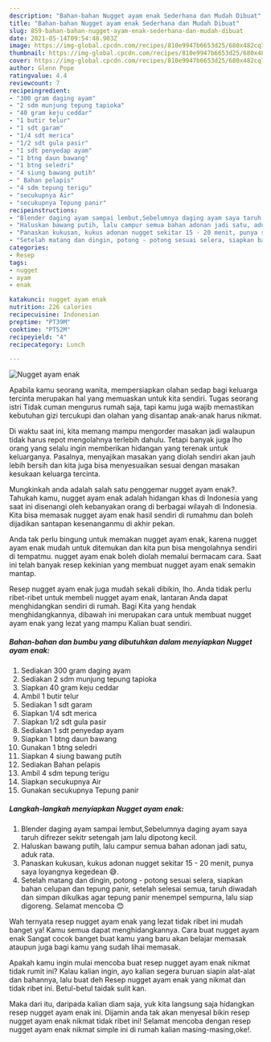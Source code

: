 ```yaml
---
description: "Bahan-bahan Nugget ayam enak Sederhana dan Mudah Dibuat"
title: "Bahan-bahan Nugget ayam enak Sederhana dan Mudah Dibuat"
slug: 859-bahan-bahan-nugget-ayam-enak-sederhana-dan-mudah-dibuat
date: 2021-05-14T09:54:48.903Z
image: https://img-global.cpcdn.com/recipes/810e9947b6653d25/680x482cq70/nugget-ayam-enak-foto-resep-utama.jpg
thumbnail: https://img-global.cpcdn.com/recipes/810e9947b6653d25/680x482cq70/nugget-ayam-enak-foto-resep-utama.jpg
cover: https://img-global.cpcdn.com/recipes/810e9947b6653d25/680x482cq70/nugget-ayam-enak-foto-resep-utama.jpg
author: Glenn Pope
ratingvalue: 4.4
reviewcount: 7
recipeingredient:
- "300 gram daging ayam"
- "2 sdm munjung tepung tapioka"
- "40 gram keju ceddar"
- "1 butir telur"
- "1 sdt garam"
- "1/4 sdt merica"
- "1/2 sdt gula pasir"
- "1 sdt penyedap ayam"
- "1 btng daun bawang"
- "1 btng seledri"
- "4 siung bawang putih"
- " Bahan pelapis"
- "4 sdm tepung terigu"
- "secukupnya Air"
- "secukupnya Tepung panir"
recipeinstructions:
- "Blender daging ayam sampai lembut,Sebelumnya daging ayam saya taruh difrezer sekitr setengah jam lalu dipotong kecil."
- "Haluskan bawang putih, lalu campur semua bahan adonan jadi satu, aduk rata."
- "Panaskan kukusan, kukus adonan nugget sekitar 15 - 20 menit, punya saya loyangnya kegedean 😅."
- "Setelah matang dan dingin, potong - potong sesuai selera, siapkan bahan celupan dan tepung panir, setelah selesai semua, taruh diwadah dan simpan dikulkas agar tepung panir menempel sempurna, lalu siap digoreng. Selamat mencoba 😊"
categories:
- Resep
tags:
- nugget
- ayam
- enak

katakunci: nugget ayam enak 
nutrition: 226 calories
recipecuisine: Indonesian
preptime: "PT39M"
cooktime: "PT52M"
recipeyield: "4"
recipecategory: Lunch

---
```



![Nugget ayam enak](https://img-global.cpcdn.com/recipes/810e9947b6653d25/680x482cq70/nugget-ayam-enak-foto-resep-utama.jpg)

Apabila kamu seorang wanita, mempersiapkan olahan sedap bagi keluarga tercinta merupakan hal yang memuaskan untuk kita sendiri. Tugas seorang istri Tidak cuman mengurus rumah saja, tapi kamu juga wajib memastikan kebutuhan gizi tercukupi dan olahan yang disantap anak-anak harus nikmat.

Di waktu  saat ini, kita memang mampu mengorder masakan jadi walaupun tidak harus repot mengolahnya terlebih dahulu. Tetapi banyak juga lho orang yang selalu ingin memberikan hidangan yang terenak untuk keluarganya. Pasalnya, menyajikan masakan yang diolah sendiri akan jauh lebih bersih dan kita juga bisa menyesuaikan sesuai dengan masakan kesukaan keluarga tercinta. 



Mungkinkah anda adalah salah satu penggemar nugget ayam enak?. Tahukah kamu, nugget ayam enak adalah hidangan khas di Indonesia yang saat ini disenangi oleh kebanyakan orang di berbagai wilayah di Indonesia. Kita bisa memasak nugget ayam enak hasil sendiri di rumahmu dan boleh dijadikan santapan kesenanganmu di akhir pekan.

Anda tak perlu bingung untuk memakan nugget ayam enak, karena nugget ayam enak mudah untuk ditemukan dan kita pun bisa mengolahnya sendiri di tempatmu. nugget ayam enak boleh diolah memalui bermacam cara. Saat ini telah banyak resep kekinian yang membuat nugget ayam enak semakin mantap.

Resep nugget ayam enak juga mudah sekali dibikin, lho. Anda tidak perlu ribet-ribet untuk membeli nugget ayam enak, lantaran Anda dapat menghidangkan sendiri di rumah. Bagi Kita yang hendak menghidangkannya, dibawah ini merupakan cara untuk membuat nugget ayam enak yang lezat yang mampu Kalian buat sendiri.

<!--inarticleads1-->

##### Bahan-bahan dan bumbu yang dibutuhkan dalam menyiapkan Nugget ayam enak:

1. Sediakan 300 gram daging ayam
1. Sediakan 2 sdm munjung tepung tapioka
1. Siapkan 40 gram keju ceddar
1. Ambil 1 butir telur
1. Sediakan 1 sdt garam
1. Siapkan 1/4 sdt merica
1. Siapkan 1/2 sdt gula pasir
1. Sediakan 1 sdt penyedap ayam
1. Siapkan 1 btng daun bawang
1. Gunakan 1 btng seledri
1. Siapkan 4 siung bawang putih
1. Sediakan  Bahan pelapis
1. Ambil 4 sdm tepung terigu
1. Siapkan secukupnya Air
1. Gunakan secukupnya Tepung panir




<!--inarticleads2-->

##### Langkah-langkah menyiapkan Nugget ayam enak:

1. Blender daging ayam sampai lembut,Sebelumnya daging ayam saya taruh difrezer sekitr setengah jam lalu dipotong kecil.
1. Haluskan bawang putih, lalu campur semua bahan adonan jadi satu, aduk rata.
1. Panaskan kukusan, kukus adonan nugget sekitar 15 - 20 menit, punya saya loyangnya kegedean 😅.
1. Setelah matang dan dingin, potong - potong sesuai selera, siapkan bahan celupan dan tepung panir, setelah selesai semua, taruh diwadah dan simpan dikulkas agar tepung panir menempel sempurna, lalu siap digoreng. Selamat mencoba 😊




Wah ternyata resep nugget ayam enak yang lezat tidak ribet ini mudah banget ya! Kamu semua dapat menghidangkannya. Cara buat nugget ayam enak Sangat cocok banget buat kamu yang baru akan belajar memasak ataupun juga bagi kamu yang sudah lihai memasak.

Apakah kamu ingin mulai mencoba buat resep nugget ayam enak nikmat tidak rumit ini? Kalau kalian ingin, ayo kalian segera buruan siapin alat-alat dan bahannya, lalu buat deh Resep nugget ayam enak yang nikmat dan tidak ribet ini. Betul-betul taidak sulit kan. 

Maka dari itu, daripada kalian diam saja, yuk kita langsung saja hidangkan resep nugget ayam enak ini. Dijamin anda tak akan menyesal bikin resep nugget ayam enak nikmat tidak ribet ini! Selamat mencoba dengan resep nugget ayam enak nikmat simple ini di rumah kalian masing-masing,oke!.

